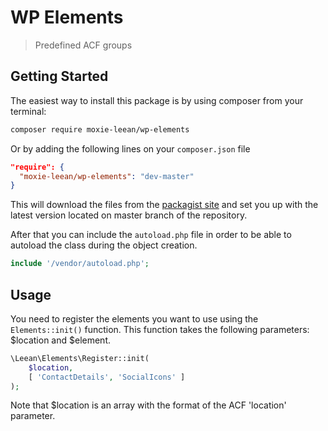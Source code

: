 # WP Elements

> Predefined ACF groups

## Getting Started

The easiest way to install this package is by using composer from your terminal:

```bash
composer require moxie-leean/wp-elements
```

Or by adding the following lines on your `composer.json` file

```json
"require": {
  "moxie-leean/wp-elements": "dev-master"
}
```

This will download the files from the [packagist site](https://packagist.org/packages/moxie-leean/wp-elements)
and set you up with the latest version located on master branch of the repository.

After that you can include the `autoload.php` file in order to
be able to autoload the class during the object creation.

```php
include '/vendor/autoload.php';
```


## Usage

You need to register the elements you want to use using the ```Elements::init()``` function. This function takes the following parameters: $location and $element.

```php
\Leean\Elements\Register::init(
	$location,
	[ 'ContactDetails', 'SocialIcons' ]
);
```

Note that $location is an array with the format of the ACF 'location' parameter.
